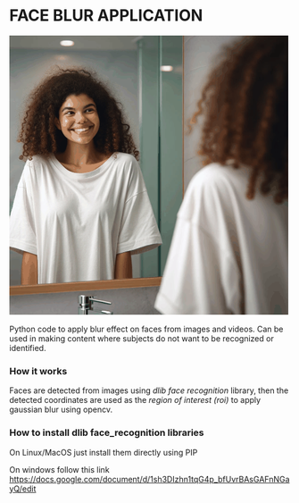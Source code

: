 # FACE BLUR APPLICATION
<img src="https://github.com/TDC-Machine-Learning-AI-Club/face-blur/blob/master/face-blur.gif" width="500" height="auto">

Python code to apply blur effect on faces from images and videos.
Can be used in making content where subjects do not want to be recognized or identified.

### How it works
Faces are detected from images using _dlib face recognition_ library, then the detected coordinates are used as the _region of interest (roi)_ to apply gaussian blur using opencv.

### How to install dlib face_recognition libraries
On Linux/MacOS just install them directly using PIP

On windows follow this link https://docs.google.com/document/d/1sh3DIzhn1tqG4p_bfUvrBAsGAFnNGayQ/edit

